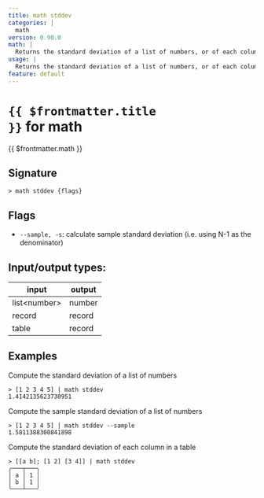 ```yaml
---
title: math stddev
categories: |
  math
version: 0.90.0
math: |
  Returns the standard deviation of a list of numbers, or of each column in a table.
usage: |
  Returns the standard deviation of a list of numbers, or of each column in a table.
feature: default
---
```


<!-- This file is automatically generated. Please edit the command in https://github.com/nushell/nushell instead. -->

# <code>{{ $frontmatter.title }}</code> for math

<div class='command-title'>{{ $frontmatter.math }}</div>

## Signature

`> math stddev {flags} `

## Flags

- `--sample, -s`: calculate sample standard deviation (i.e. using N-1 as the denominator)

## Input/output types:

| input          | output |
| -------------- | ------ |
| list\<number\> | number |
| record         | record |
| table          | record |

## Examples

Compute the standard deviation of a list of numbers

```nu
> [1 2 3 4 5] | math stddev
1.4142135623730951
```

Compute the sample standard deviation of a list of numbers

```nu
> [1 2 3 4 5] | math stddev --sample
1.5811388300841898
```

Compute the standard deviation of each column in a table

```nu
> [[a b]; [1 2] [3 4]] | math stddev
╭───┬───╮
│ a │ 1 │
│ b │ 1 │
╰───┴───╯
```
